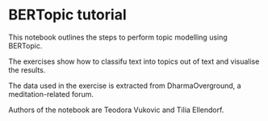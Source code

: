 # BERTopic tutorial

This notebook outlines the steps to perform topic modelling using BERTopic.

The exercises show how to classifu text into topics out of text and visualise the results.

The data used in the exercise is extracted from DharmaOverground, a meditation-related forum.

Authors of the notebook are Teodora Vukovic and Tilia Ellendorf.
